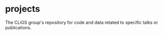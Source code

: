 # projects
The CLiGS group's repository for code and data related to specific talks or publications.
